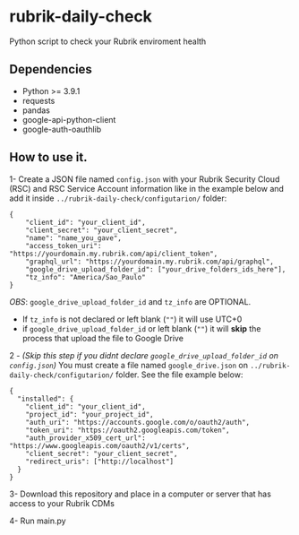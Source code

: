 # rubrik-daily-check

Python script to check your Rubrik enviroment health

## Dependencies

- Python >= 3.9.1
- requests
- pandas
- google-api-python-client
- google-auth-oauthlib

## How to use it.

1- Create a JSON file named `config.json` with your Rubrik Security Cloud (RSC) and RSC Service Account information like in the example below and add it inside `../rubrik-daily-check/configutarion/` folder:

```
{
	"client_id": "your_client_id",
	"client_secret": "your_client_secret",
	"name": "name_you_gave",
	"access_token_uri": "https://yourdomain.my.rubrik.com/api/client_token",
	"graphql_url": "https://yourdomain.my.rubrik.com/api/graphql",
	"google_drive_upload_folder_id": ["your_drive_folders_ids_here"],
	"tz_info": "America/Sao_Paulo"
}
```

_OBS_: `google_drive_upload_folder_id` and `tz_info` are OPTIONAL.

- If `tz_info` is not declared or left blank (`""`) it will use UTC+0
- if `google_drive_upload_folder_id` or left blank (`""`) it will **skip** the process that upload the file to Google Drive

2 - _(Skip this step if you didnt declare `google_drive_upload_folder_id` on `config.json`)_
You must create a file named `google_drive.json` on `../rubrik-daily-check/configutarion/` folder. See the file example below:

```
{
  "installed": {
    "client_id": "your_client_id",
    "project_id": "your_project_id",
    "auth_uri": "https://accounts.google.com/o/oauth2/auth",
    "token_uri": "https://oauth2.googleapis.com/token",
    "auth_provider_x509_cert_url": "https://www.googleapis.com/oauth2/v1/certs",
    "client_secret": "your_client_secret",
    "redirect_uris": ["http://localhost"]
  }
}
```

3- Download this repository and place in a computer or server that has access to your Rubrik CDMs

4- Run main.py
